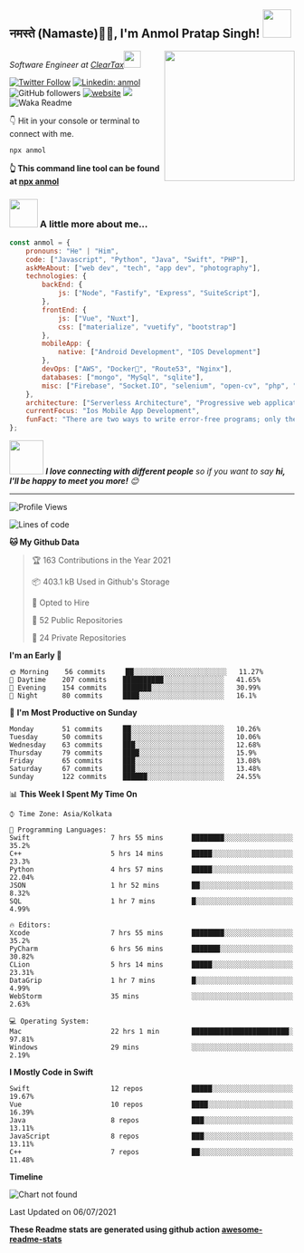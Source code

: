 <h2>नमस्ते (Namaste)🙏🏻, I'm Anmol Pratap Singh! <img src="https://media.giphy.com/media/12oufCB0MyZ1Go/giphy.gif" width="50"></h2>
<img align='right' src="https://media.giphy.com/media/M9gbBd9nbDrOTu1Mqx/giphy.gif" width="230">
<p><em>Software Engineer at <a href="http://www.cleartax.in">ClearTax</a><img src="https://media.giphy.com/media/WUlplcMpOCEmTGBtBW/giphy.gif" width="30"> 
</em></p>

[![Twitter Follow](https://img.shields.io/twitter/follow/misteranmol?label=Follow)](https://twitter.com/intent/follow?screen_name=misteranmol)
[![Linkedin: anmol](https://img.shields.io/badge/-anmol-blue?style=flat-square&logo=Linkedin&logoColor=white&link=https://www.linkedin.com/in/anmol-p-singh/)](https://www.linkedin.com/in/anmol-p-singh/)
![GitHub followers](https://img.shields.io/github/followers/anmol098?label=Follow&style=social)
[![website](https://img.shields.io/badge/Website-46a2f1.svg?&style=flat-square&logo=Google-Chrome&logoColor=white&link=https://anmolsingh.me/)](https://anmolsingh.me/)
![](https://visitor-badge.glitch.me/badge?page_id=anmol098.anmol098)
![Waka Readme](https://github.com/anmol098/anmol098/workflows/Waka%20Readme/badge.svg)

👇 Hit in your console or terminal to connect with me.

```bash
npx anmol
```
**👆 This command line tool can be found at [npx anmol](https://github.com/anmol098/npx_card)**

### <img src="https://media.giphy.com/media/VgCDAzcKvsR6OM0uWg/giphy.gif" width="50"> A little more about me...  

```javascript
const anmol = {
    pronouns: "He" | "Him",
    code: ["Javascript", "Python", "Java", "Swift", "PHP"],
    askMeAbout: ["web dev", "tech", "app dev", "photography"],
    technologies: {
        backEnd: {
            js: ["Node", "Fastify", "Express", "SuiteScript"],
        },
        frontEnd: {
            js: ["Vue", "Nuxt"],
            css: ["materialize", "vuetify", "bootstrap"]
        },
        mobileApp: {
            native: ["Android Development", "IOS Development"]
        },
        devOps: ["AWS", "Docker🐳", "Route53", "Nginx"],
        databases: ["mongo", "MySql", "sqlite"],
        misc: ["Firebase", "Socket.IO", "selenium", "open-cv", "php", "SuiteApp"]
    },
    architecture: ["Serverless Architecture", "Progressive web applications", "Single page applications"],
    currentFocus: "Ios Mobile App Development",
    funFact: "There are two ways to write error-free programs; only the third one works"
};
```

<img src="https://media.giphy.com/media/LnQjpWaON8nhr21vNW/giphy.gif" width="60"> <em><b>I love connecting with different people</b> so if you want to say <b>hi, I'll be happy to meet you more!</b> 😊</em>

---
<!--START_SECTION:waka-->
![Profile Views](http://img.shields.io/badge/Profile%20Views-737-blue)

![Lines of code](https://img.shields.io/badge/From%20Hello%20World%20I%27ve%20Written-1.5%20million%20lines%20of%20code-blue)

**🐱 My Github Data** 

> 🏆 163 Contributions in the Year 2021
 > 
> 📦 403.1 kB Used in Github's Storage 
 > 
> 💼 Opted to Hire
 > 
> 📜 52 Public Repositories 
 > 
> 🔑 24 Private Repositories  
 > 
**I'm an Early 🐤** 

```text
🌞 Morning    56 commits     ██░░░░░░░░░░░░░░░░░░░░░░░   11.27% 
🌆 Daytime    207 commits    ██████████░░░░░░░░░░░░░░░   41.65% 
🌃 Evening    154 commits    ███████░░░░░░░░░░░░░░░░░░   30.99% 
🌙 Night      80 commits     ████░░░░░░░░░░░░░░░░░░░░░   16.1%

```
📅 **I'm Most Productive on Sunday** 

```text
Monday       51 commits     ██░░░░░░░░░░░░░░░░░░░░░░░   10.26% 
Tuesday      50 commits     ██░░░░░░░░░░░░░░░░░░░░░░░   10.06% 
Wednesday    63 commits     ███░░░░░░░░░░░░░░░░░░░░░░   12.68% 
Thursday     79 commits     ████░░░░░░░░░░░░░░░░░░░░░   15.9% 
Friday       65 commits     ███░░░░░░░░░░░░░░░░░░░░░░   13.08% 
Saturday     67 commits     ███░░░░░░░░░░░░░░░░░░░░░░   13.48% 
Sunday       122 commits    ██████░░░░░░░░░░░░░░░░░░░   24.55%

```


📊 **This Week I Spent My Time On** 

```text
⌚︎ Time Zone: Asia/Kolkata

💬 Programming Languages: 
Swift                    7 hrs 55 mins       ████████░░░░░░░░░░░░░░░░░   35.2% 
C++                      5 hrs 14 mins       █████░░░░░░░░░░░░░░░░░░░░   23.3% 
Python                   4 hrs 57 mins       █████░░░░░░░░░░░░░░░░░░░░   22.04% 
JSON                     1 hr 52 mins        ██░░░░░░░░░░░░░░░░░░░░░░░   8.32% 
SQL                      1 hr 7 mins         █░░░░░░░░░░░░░░░░░░░░░░░░   4.99%

🔥 Editors: 
Xcode                    7 hrs 55 mins       ████████░░░░░░░░░░░░░░░░░   35.2% 
PyCharm                  6 hrs 56 mins       ███████░░░░░░░░░░░░░░░░░░   30.82% 
CLion                    5 hrs 14 mins       █████░░░░░░░░░░░░░░░░░░░░   23.31% 
DataGrip                 1 hr 7 mins         █░░░░░░░░░░░░░░░░░░░░░░░░   4.99% 
WebStorm                 35 mins             ░░░░░░░░░░░░░░░░░░░░░░░░░   2.63%

💻 Operating System: 
Mac                      22 hrs 1 min        ████████████████████████░   97.81% 
Windows                  29 mins             ░░░░░░░░░░░░░░░░░░░░░░░░░   2.19%

```

**I Mostly Code in Swift** 

```text
Swift                    12 repos            █████░░░░░░░░░░░░░░░░░░░░   19.67% 
Vue                      10 repos            ████░░░░░░░░░░░░░░░░░░░░░   16.39% 
Java                     8 repos             ███░░░░░░░░░░░░░░░░░░░░░░   13.11% 
JavaScript               8 repos             ███░░░░░░░░░░░░░░░░░░░░░░   13.11% 
C++                      7 repos             ██░░░░░░░░░░░░░░░░░░░░░░░   11.48%

```


**Timeline**

![Chart not found](https://raw.githubusercontent.com/anmol098/anmol098/master/charts/bar_graph.png) 


 Last Updated on 06/07/2021
<!--END_SECTION:waka-->

**These Readme stats are generated using github action [awesome-readme-stats](https://github.com/anmol098/waka-readme-stats)**
